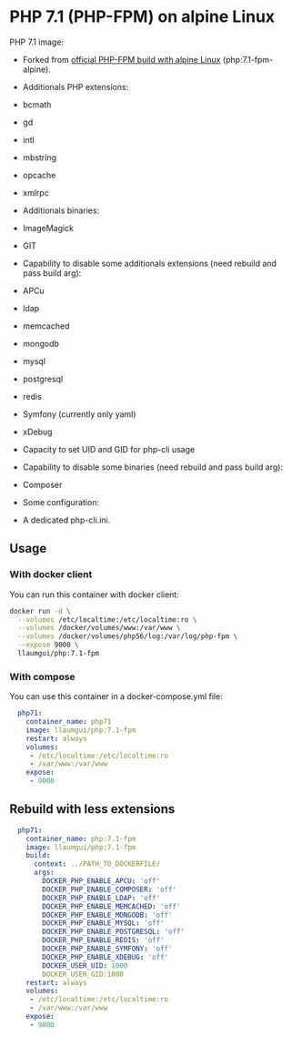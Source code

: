 # PHP 7.1 (PHP-FPM) on alpine Linux

PHP 7.1 image:
* Forked from [official PHP-FPM build with alpine Linux](https://store.docker.com/images/php) (php:7.1-fpm-alpine).
* Additionals PHP extensions:
 * bcmath
 * gd
 * intl
 * mbstring
 * opcache
 * xmlrpc
* Additionals binaries:
 * ImageMagick
 * GIT

* Capability to disable some additionals extensions (need rebuild and pass build arg):
 * APCu
 * ldap
 * memcached
 * mongodb
 * mysql
 * postgresql
 * redis
 * Symfony (currently only yaml)
 * xDebug
 
* Capacity to set UID and GID for php-cli usage

* Capability to disable some binaries (need rebuild and pass build arg):
 * Composer

* Some configuration:
 * A dedicated php-cli.ini.

## Usage

### With docker client

You can run this container with docker client:

~~~bash
docker run -d \
  --volumes /etc/localtime:/etc/localtime:ro \
  --volumes /docker/volumes/www:/var/www \
  --volumes /docker/volumes/php56/log:/var/log/php-fpm \
  --expose 9000 \
  llaumgui/php:7.1-fpm
~~~

### With compose

You can use this container in a docker-compose.yml file:

~~~yaml
  php71:
    container_name: php71
    image: llaumgui/php:7.1-fpm
    restart: always
    volumes:
     - /etc/localtime:/etc/localtime:ro
     - /var/www:/var/www
    expose:
     - 9000
~~~

## Rebuild with less extensions

~~~yaml
  php71:
    container_name: php:7.1-fpm
    image: llaumgui/php:7.1-fpm
    build:
      context: ../PATH_TO_DOCKERFILE/
      args:
        DOCKER_PHP_ENABLE_APCU: 'off'
        DOCKER_PHP_ENABLE_COMPOSER: 'off'
        DOCKER_PHP_ENABLE_LDAP: 'off'
        DOCKER_PHP_ENABLE_MEMCACHED: 'off'
        DOCKER_PHP_ENABLE_MONGODB: 'off'
        DOCKER_PHP_ENABLE_MYSQL: 'off'
        DOCKER_PHP_ENABLE_POSTGRESQL: 'off'
        DOCKER_PHP_ENABLE_REDIS: 'off'
        DOCKER_PHP_ENABLE_SYMFONY: 'off'
        DOCKER_PHP_ENABLE_XDEBUG: 'off'
        DOCKER_USER_UID: 1000
        DOCKER_USER_GID:1000
    restart: always
    volumes:
     - /etc/localtime:/etc/localtime:ro
     - /var/www:/var/www
    expose:
     - 9000
~~~
